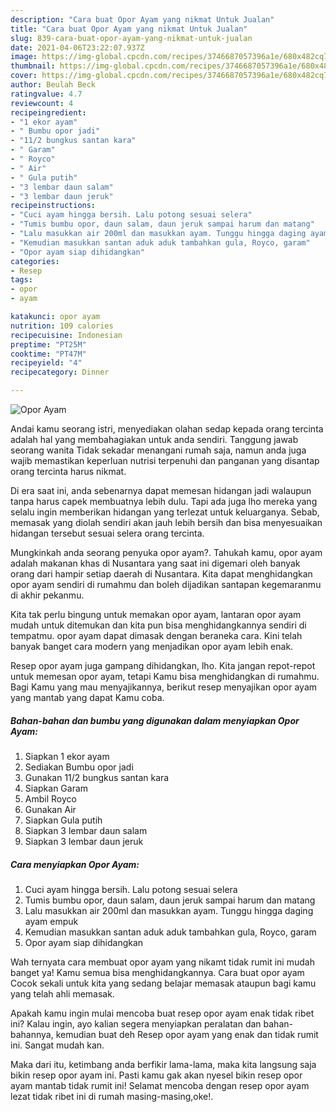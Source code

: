 ```yaml
---
description: "Cara buat Opor Ayam yang nikmat Untuk Jualan"
title: "Cara buat Opor Ayam yang nikmat Untuk Jualan"
slug: 839-cara-buat-opor-ayam-yang-nikmat-untuk-jualan
date: 2021-04-06T23:22:07.937Z
image: https://img-global.cpcdn.com/recipes/3746687057396a1e/680x482cq70/opor-ayam-foto-resep-utama.jpg
thumbnail: https://img-global.cpcdn.com/recipes/3746687057396a1e/680x482cq70/opor-ayam-foto-resep-utama.jpg
cover: https://img-global.cpcdn.com/recipes/3746687057396a1e/680x482cq70/opor-ayam-foto-resep-utama.jpg
author: Beulah Beck
ratingvalue: 4.7
reviewcount: 4
recipeingredient:
- "1 ekor ayam"
- " Bumbu opor jadi"
- "11/2 bungkus santan kara"
- " Garam"
- " Royco"
- " Air"
- " Gula putih"
- "3 lembar daun salam"
- "3 lembar daun jeruk"
recipeinstructions:
- "Cuci ayam hingga bersih. Lalu potong sesuai selera"
- "Tumis bumbu opor, daun salam, daun jeruk sampai harum dan matang"
- "Lalu masukkan air 200ml dan masukkan ayam. Tunggu hingga daging ayam empuk"
- "Kemudian masukkan santan aduk aduk tambahkan gula, Royco, garam"
- "Opor ayam siap dihidangkan"
categories:
- Resep
tags:
- opor
- ayam

katakunci: opor ayam 
nutrition: 109 calories
recipecuisine: Indonesian
preptime: "PT25M"
cooktime: "PT47M"
recipeyield: "4"
recipecategory: Dinner

---
```



![Opor Ayam](https://img-global.cpcdn.com/recipes/3746687057396a1e/680x482cq70/opor-ayam-foto-resep-utama.jpg)

Andai kamu seorang istri, menyediakan olahan sedap kepada orang tercinta adalah hal yang membahagiakan untuk anda sendiri. Tanggung jawab seorang  wanita Tidak sekadar menangani rumah saja, namun anda juga wajib memastikan keperluan nutrisi terpenuhi dan panganan yang disantap orang tercinta harus nikmat.

Di era  saat ini, anda sebenarnya dapat memesan hidangan jadi walaupun tanpa harus capek membuatnya lebih dulu. Tapi ada juga lho mereka yang selalu ingin memberikan hidangan yang terlezat untuk keluarganya. Sebab, memasak yang diolah sendiri akan jauh lebih bersih dan bisa menyesuaikan hidangan tersebut sesuai selera orang tercinta. 



Mungkinkah anda seorang penyuka opor ayam?. Tahukah kamu, opor ayam adalah makanan khas di Nusantara yang saat ini digemari oleh banyak orang dari hampir setiap daerah di Nusantara. Kita dapat menghidangkan opor ayam sendiri di rumahmu dan boleh dijadikan santapan kegemaranmu di akhir pekanmu.

Kita tak perlu bingung untuk memakan opor ayam, lantaran opor ayam mudah untuk ditemukan dan kita pun bisa menghidangkannya sendiri di tempatmu. opor ayam dapat dimasak dengan beraneka cara. Kini telah banyak banget cara modern yang menjadikan opor ayam lebih enak.

Resep opor ayam juga gampang dihidangkan, lho. Kita jangan repot-repot untuk memesan opor ayam, tetapi Kamu bisa menghidangkan di rumahmu. Bagi Kamu yang mau menyajikannya, berikut resep menyajikan opor ayam yang mantab yang dapat Kamu coba.

<!--inarticleads1-->

##### Bahan-bahan dan bumbu yang digunakan dalam menyiapkan Opor Ayam:

1. Siapkan 1 ekor ayam
1. Sediakan  Bumbu opor jadi
1. Gunakan 11/2 bungkus santan kara
1. Siapkan  Garam
1. Ambil  Royco
1. Gunakan  Air
1. Siapkan  Gula putih
1. Siapkan 3 lembar daun salam
1. Siapkan 3 lembar daun jeruk




<!--inarticleads2-->

##### Cara menyiapkan Opor Ayam:

1. Cuci ayam hingga bersih. Lalu potong sesuai selera
1. Tumis bumbu opor, daun salam, daun jeruk sampai harum dan matang
1. Lalu masukkan air 200ml dan masukkan ayam. Tunggu hingga daging ayam empuk
1. Kemudian masukkan santan aduk aduk tambahkan gula, Royco, garam
1. Opor ayam siap dihidangkan




Wah ternyata cara membuat opor ayam yang nikamt tidak rumit ini mudah banget ya! Kamu semua bisa menghidangkannya. Cara buat opor ayam Cocok sekali untuk kita yang sedang belajar memasak ataupun bagi kamu yang telah ahli memasak.

Apakah kamu ingin mulai mencoba buat resep opor ayam enak tidak ribet ini? Kalau ingin, ayo kalian segera menyiapkan peralatan dan bahan-bahannya, kemudian buat deh Resep opor ayam yang enak dan tidak rumit ini. Sangat mudah kan. 

Maka dari itu, ketimbang anda berfikir lama-lama, maka kita langsung saja bikin resep opor ayam ini. Pasti kamu gak akan nyesel bikin resep opor ayam mantab tidak rumit ini! Selamat mencoba dengan resep opor ayam lezat tidak ribet ini di rumah masing-masing,oke!.

